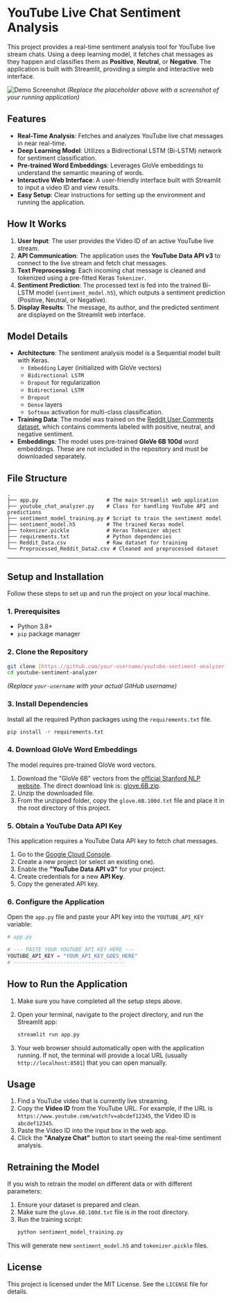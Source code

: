 # YouTube Live Chat Sentiment Analysis

This project provides a real-time sentiment analysis tool for YouTube live stream chats. Using a deep learning model, it fetches chat messages as they happen and classifies them as **Positive**, **Neutral**, or **Negative**. The application is built with Streamlit, providing a simple and interactive web interface.

![Demo Screenshot](https://placehold.co/800x450/2d3748/ffffff?text=App+Screenshot+Here)
*(Replace the placeholder above with a screenshot of your running application)*

## Features
- **Real-Time Analysis**: Fetches and analyzes YouTube live chat messages in near real-time.
- **Deep Learning Model**: Utilizes a Bidirectional LSTM (Bi-LSTM) network for sentiment classification.
- **Pre-trained Word Embeddings**: Leverages GloVe embeddings to understand the semantic meaning of words.
- **Interactive Web Interface**: A user-friendly interface built with Streamlit to input a video ID and view results.
- **Easy Setup**: Clear instructions for setting up the environment and running the application.

## How It Works
1.  **User Input**: The user provides the Video ID of an active YouTube live stream.
2.  **API Communication**: The application uses the **YouTube Data API v3** to connect to the live stream and fetch chat messages.
3.  **Text Preprocessing**: Each incoming chat message is cleaned and tokenized using a pre-fitted Keras `Tokenizer`.
4.  **Sentiment Prediction**: The processed text is fed into the trained Bi-LSTM model (`sentiment_model.h5`), which outputs a sentiment prediction (Positive, Neutral, or Negative).
5.  **Display Results**: The message, its author, and the predicted sentiment are displayed on the Streamlit web interface.

## Model Details
- **Architecture**: The sentiment analysis model is a Sequential model built with Keras.
    - `Embedding` Layer (initialized with GloVe vectors)
    - `Bidirectional LSTM`
    - `Dropout` for regularization
    - `Bidirectional LSTM`
    - `Dropout`
    - `Dense` layers
    - `Softmax` activation for multi-class classification.
- **Training Data**: The model was trained on the [Reddit User Comments dataset](https://www.kaggle.com/datasets/cosmos98/twitter-and-reddit-sentimental-analysis-dataset), which contains comments labeled with positive, neutral, and negative sentiment.
- **Embeddings**: The model uses pre-trained **GloVe 6B 100d** word embeddings. These are not included in the repository and must be downloaded separately.

## File Structure

```
.
├── app.py                      # The main Streamlit web application
├── youtube_chat_analyzer.py    # Class for handling YouTube API and predictions
├── sentiment_model_training.py # Script to train the sentiment model
├── sentiment_model.h5          # The trained Keras model
├── tokenizer.pickle            # Keras Tokenizer object
├── requirements.txt            # Python dependencies
├── Reddit_Data.csv             # Raw dataset for training
└── Preprocessed_Reddit_Data2.csv # Cleaned and preprocessed dataset
```

---

## Setup and Installation

Follow these steps to set up and run the project on your local machine.

### 1. Prerequisites
- Python 3.8+
- `pip` package manager

### 2. Clone the Repository
```bash
git clone [https://github.com/your-username/youtube-sentiment-analyzer.git](https://github.com/your-username/youtube-sentiment-analyzer.git)
cd youtube-sentiment-analyzer
```
*(Replace `your-username` with your actual GitHub username)*

### 3. Install Dependencies
Install all the required Python packages using the `requirements.txt` file.
```bash
pip install -r requirements.txt
```

### 4. Download GloVe Word Embeddings
The model requires pre-trained GloVe word vectors.
1.  Download the "GloVe 6B" vectors from the [official Stanford NLP website](https://nlp.stanford.edu/projects/glove/). The direct download link is: [glove.6B.zip](http://nlp.stanford.edu/data/glove.6B.zip).
2.  Unzip the downloaded file.
3.  From the unzipped folder, copy the `glove.6B.100d.txt` file and place it in the root directory of this project.

### 5. Obtain a YouTube Data API Key
This application requires a YouTube Data API key to fetch chat messages.
1.  Go to the [Google Cloud Console](https://console.cloud.google.com/).
2.  Create a new project (or select an existing one).
3.  Enable the **"YouTube Data API v3"** for your project.
4.  Create credentials for a new **API Key**.
5.  Copy the generated API key.

### 6. Configure the Application
Open the `app.py` file and paste your API key into the `YOUTUBE_API_KEY` variable:

```python
# app.py

# --- PASTE YOUR YOUTUBE API KEY HERE ---
YOUTUBE_API_KEY = "YOUR_API_KEY_GOES_HERE" 
# ------------------------------------
```

## How to Run the Application

1.  Make sure you have completed all the setup steps above.
2.  Open your terminal, navigate to the project directory, and run the Streamlit app:

    ```bash
    streamlit run app.py
    ```
3.  Your web browser should automatically open with the application running. If not, the terminal will provide a local URL (usually `http://localhost:8501`) that you can open manually.

## Usage
1.  Find a YouTube video that is currently live streaming.
2.  Copy the **Video ID** from the YouTube URL. For example, if the URL is `https://www.youtube.com/watch?v=abcdef12345`, the Video ID is `abcdef12345`.
3.  Paste the Video ID into the input box in the web app.
4.  Click the **"Analyze Chat"** button to start seeing the real-time sentiment analysis.

## Retraining the Model
If you wish to retrain the model on different data or with different parameters:
1.  Ensure your dataset is prepared and clean.
2.  Make sure the `glove.6B.100d.txt` file is in the root directory.
3.  Run the training script:
    ```bash
    python sentiment_model_training.py
    ```
This will generate new `sentiment_model.h5` and `tokenizer.pickle` files.

## License
This project is licensed under the MIT License. See the `LICENSE` file for details.
